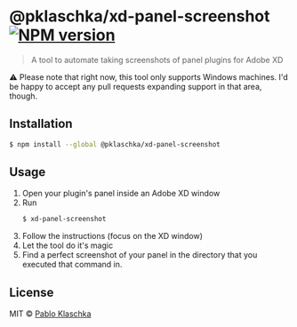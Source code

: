 # @pklaschka/xd-panel-screenshot [![NPM version](https://badge.fury.io/js/@pklaschka/xd-panel-screenshot.svg)](https://npmjs.org/package/@pklaschka/xd-panel-screenshot)

> A tool to automate taking screenshots of panel plugins for Adobe XD

:warning: Please note that right now, this tool only supports Windows machines. I'd be happy to accept any pull 
requests expanding support in that area, though.

## Installation

```sh
$ npm install --global @pklaschka/xd-panel-screenshot
```

## Usage

1. Open your plugin's panel inside an Adobe XD window
2. Run 
   ```sh
   $ xd-panel-screenshot
   ```
3. Follow the instructions (focus on the XD window)
4. Let the tool do it's magic
5. Find a perfect screenshot of your panel in the directory that you executed that command in.

## License

MIT © [Pablo Klaschka](https://github.com/pklaschka)
